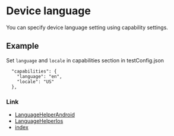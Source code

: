 # Device language

You can specify device language setting using capability settings.

## Example

Set `language` and `locale` in capabilities section in testConfig.json

```
  "capabilities": {
    "language": "en",
    "locale": "US"
  },
```

### Link

- [LanguageHelperAndroid](basic/behavior/language_helper/language_helper_android.md)
- [LanguageHelperIos](basic/behavior/language_helper/language_helper_ios.md)
- [index](../../index.md)

